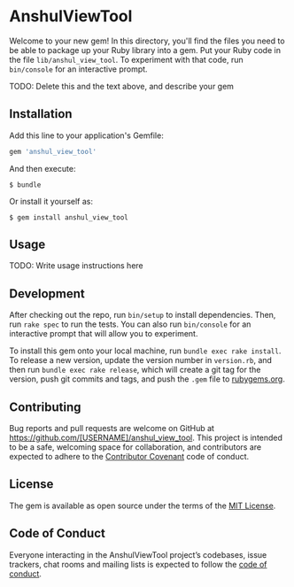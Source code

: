 # AnshulViewTool

Welcome to your new gem! In this directory, you'll find the files you need to be able to package up your Ruby library into a gem. Put your Ruby code in the file `lib/anshul_view_tool`. To experiment with that code, run `bin/console` for an interactive prompt.

TODO: Delete this and the text above, and describe your gem

## Installation

Add this line to your application's Gemfile:

```ruby
gem 'anshul_view_tool'
```

And then execute:

    $ bundle

Or install it yourself as:

    $ gem install anshul_view_tool

## Usage

TODO: Write usage instructions here

## Development

After checking out the repo, run `bin/setup` to install dependencies. Then, run `rake spec` to run the tests. You can also run `bin/console` for an interactive prompt that will allow you to experiment.

To install this gem onto your local machine, run `bundle exec rake install`. To release a new version, update the version number in `version.rb`, and then run `bundle exec rake release`, which will create a git tag for the version, push git commits and tags, and push the `.gem` file to [rubygems.org](https://rubygems.org).

## Contributing

Bug reports and pull requests are welcome on GitHub at https://github.com/[USERNAME]/anshul_view_tool. This project is intended to be a safe, welcoming space for collaboration, and contributors are expected to adhere to the [Contributor Covenant](http://contributor-covenant.org) code of conduct.

## License

The gem is available as open source under the terms of the [MIT License](http://opensource.org/licenses/MIT).

## Code of Conduct

Everyone interacting in the AnshulViewTool project’s codebases, issue trackers, chat rooms and mailing lists is expected to follow the [code of conduct](https://github.com/[USERNAME]/anshul_view_tool/blob/master/CODE_OF_CONDUCT.md).
